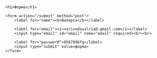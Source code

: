 <!DOCTYPE html>
<head>
    <title>Форма</title>
</head>
<body>

    <h1>Форма</h1>

    <form action="/submit" method="post">
        <label for="name"><b>Валерія</b></label>

        <label for="email"><i>varivodavalria@.gmail.com</i></label>
        <input type="email" id="email" name="email" required><br><br>

        <label for="password">0567898fg</label>
        <input type="submit" value=форма>
    </form>

</body>
</html>
